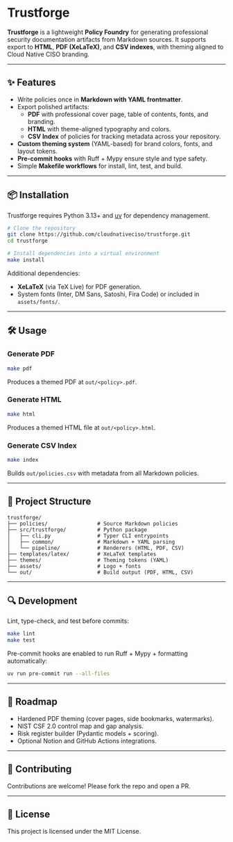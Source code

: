 # Trustforge

**Trustforge** is a lightweight **Policy Foundry** for generating professional security documentation artifacts from Markdown sources.
It supports export to **HTML**, **PDF (XeLaTeX)**, and **CSV indexes**, with theming aligned to Cloud Native CISO branding.

---

## ✨ Features

- Write policies once in **Markdown with YAML frontmatter**.
- Export polished artifacts:
  - **PDF** with professional cover page, table of contents, fonts, and branding.
  - **HTML** with theme-aligned typography and colors.
  - **CSV Index** of policies for tracking metadata across your repository.
- **Custom theming system** (YAML-based) for brand colors, fonts, and layout tokens.
- **Pre-commit hooks** with Ruff + Mypy ensure style and type safety.
- Simple **Makefile workflows** for install, lint, test, and build.

---

## 📦 Installation

Trustforge requires Python 3.13+ and [uv](https://github.com/astral-sh/uv) for dependency management.

```bash
# Clone the repository
git clone https://github.com/cloudnativeciso/trustforge.git
cd trustforge

# Install dependencies into a virtual environment
make install
```

Additional dependencies:
- **XeLaTeX** (via TeX Live) for PDF generation.
- System fonts (Inter, DM Sans, Satoshi, Fira Code) or included in `assets/fonts/`.

---

## 🛠 Usage

### Generate PDF

```bash
make pdf
```

Produces a themed PDF at `out/<policy>.pdf`.

### Generate HTML

```bash
make html
```

Produces a themed HTML file at `out/<policy>.html`.

### Generate CSV Index

```bash
make index
```

Builds `out/policies.csv` with metadata from all Markdown policies.

---

## 🧩 Project Structure

```
trustforge/
├── policies/                # Source Markdown policies
├── src/trustforge/          # Python package
│   ├── cli.py               # Typer CLI entrypoints
│   ├── common/              # Markdown + YAML parsing
│   └── pipeline/            # Renderers (HTML, PDF, CSV)
├── templates/latex/         # XeLaTeX templates
├── themes/                  # Theming tokens (YAML)
├── assets/                  # Logo + fonts
└── out/                     # Build output (PDF, HTML, CSV)
```

---

## 🔍 Development

Lint, type-check, and test before commits:

```bash
make lint
make test
```

Pre-commit hooks are enabled to run Ruff + Mypy + formatting automatically:

```bash
uv run pre-commit run --all-files
```

---

## 🚀 Roadmap

- Hardened PDF theming (cover pages, side bookmarks, watermarks).
- NIST CSF 2.0 control map and gap analysis.
- Risk register builder (Pydantic models + scoring).
- Optional Notion and GitHub Actions integrations.

---

## 🤝 Contributing

Contributions are welcome! Please fork the repo and open a PR.

---

## 📜 License

This project is licensed under the MIT License.
